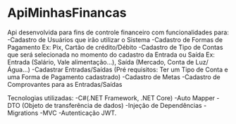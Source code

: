 # ApiMinhasFinancas
Api desenvolvida para fins de controle financeiro com funcionalidades para:
-Cadastro de Usuários que irão utilizar o Sistema
-Cadastro de Formas de Pagamento
Ex: Pix, Cartão de crédito/Débito
-Cadastro de Tipo de Contas que será selecionada no momento do cadastro da Entrada ou Saída
Ex: Entrada (Salário, Vale alimentação...), Saída (Mercado, Conta de Luz/Água...)
-Cadastrar Entradas/Saídas (Pré requisitos: Ter um Tipo de Conta e uma Forma de Pagamento cadastrado) 
-Cadastro de Metas
-Cadastro de Comprovantes para as Entradas/Saídas

Tecnologias utilizadas:
-C#(.NET Framework, .NET Core)
-Auto Mapper
-DTO (Objeto de transferência de dados)
-Injeção de Dependências
-Migrations 
-MVC
-Autenticação JWT.
